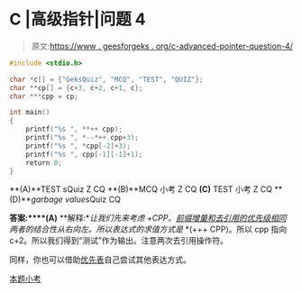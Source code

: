 # C |高级指针|问题 4

> 原文:[https://www . geesforgeks . org/c-advanced-pointer-question-4/](https://www.geeksforgeeks.org/c-advanced-pointer-question-4/)

```cpp
#include <stdio.h>

char *c[] = {"GeksQuiz", "MCQ", "TEST", "QUIZ"};
char **cp[] = {c+3, c+2, c+1, c};
char ***cpp = cp;

int main()
{
    printf("%s ", **++ cpp);
    printf("%s ", *--*++ cpp+3);
    printf("%s ", *cpp[-2]+3);
    printf("%s ", cpp[-1][-1]+1);
    return 0;
}
```

**(A)**TEST sQuiz Z CQ
**(B)**MCQ 小考 Z CQ
**(C)** TEST 小考 Z CQ
**(D)***garbage value*sQuiz CQ

**答案:****(A)**
**解释:**让我们先来考虑* *+CPP。[前缀增量和去引用的优先级相同](http://en.cppreference.com/w/cpp/language/operator_precedence)两者的结合性从右向左。所以表达式的求值方式是* *(+++ CPP)。所以 cpp 指向 c+2。所以我们得到“测试”作为输出。注意两次去引用操作符。

同样，你也可以借助[优先表](http://en.cppreference.com/w/cpp/language/operator_precedence)自己尝试其他表达方式。

[本题小考](https://www.geeksforgeeks.org/quiz-corner-gq/)